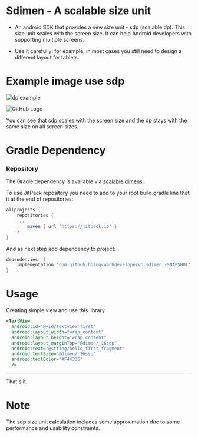 # Sdimen - A scalable size unit  
- An android SDK that provides a new size unit - sdp (scalable dp). This size unit scales with the screen size. It can help Android developers with supporting multiple screens.  

- Use it carefully! for example, in most cases you still need to design a different layout for tablets.

# Example image use sdp 



![dp example](https://firebasestorage.googleapis.com/v0/b/contact-15400.appspot.com/o/Images%2FScreenshots%2FScreenshot_2020-08-11-20-30-32-787_com.hvasoftware.hdimensions.jpg?alt=media&token=4a480acf-e702-495d-abad-d58d094bc116)



![GitHub Logo](https://firebasestorage.googleapis.com/v0/b/contact-15400.appspot.com/o/Images%2FScreenshots%2FScreenshot_2020-08-11-20-30-38-199_com.hvasoftware.hdimensions.jpg?alt=media&token=018a2c7e-ed0e-4fc7-86fc-48cf13b79d87)


You can see that sdp scales with the screen size and the dp stays with the same size on all screen sizes.


# Gradle Dependency

### Repository

The Gradle dependency is available via [scalable dimens](https://jitpack.io/#hoangvuanhdevelopervn/sdime).

To use JitPack repository you need to add to your root build.gradle line that it at the end of repositories:

```gradle
allprojects {
    repositories {
	... 
        maven { url 'https://jitpack.io' }
    }
}
```

And as next step add dependency to project:

```gradle
dependencies  {
    implementation 'com.github.hoangvuanhdevelopervn:sdimen:-SNAPSHOT'
}
```


  
  # Usage


Creating simple view and use this library

```xml
<TextView  
  android:id="@+id/textview_first"  
  android:layout_width="wrap_content"  
  android:layout_height="wrap_content"  
  android:layout_marginTop="@dimen/_16sdp"  
  android:text="@string/hello_first_fragment"  
  android:textSize="@dimen/_16ssp"  
  android:textColor="#F44336"  
  />
```


---
That's it.
  
  
# Note  
The sdp size unit calculation includes some approximation due to some performance and usability constraints.
